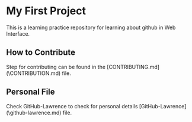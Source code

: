 # My First Project
This is a learning practice repository for learning about github in Web Interface.

## How to Contribute
Step for contributing can be found in the [CONTRIBUTING.md] (\CONTRIBUTION.md) file.

## Personal File
Check GitHub-Lawrence to check for personal details [GitHub-Lawrence] (\github-lawrence.md) file.